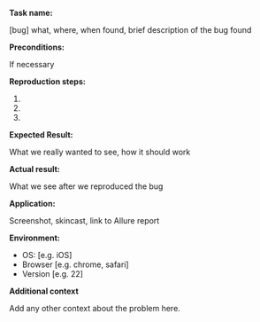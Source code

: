 
**Task name:**

[bug] what, where, when found, brief description of the bug found

**Preconditions:**

If necessary

**Reproduction steps:**

1.

2.

3.

**Expected Result:**

What we really wanted to see, how it should work

**Actual result:**

What we see after we reproduced the bug

**Application:**

Screenshot, skincast, link to Allure report


**Environment:**

 - OS: [e.g. iOS]
 - Browser [e.g. chrome, safari]
 - Version [e.g. 22]

**Additional context**

Add any other context about the problem here.
